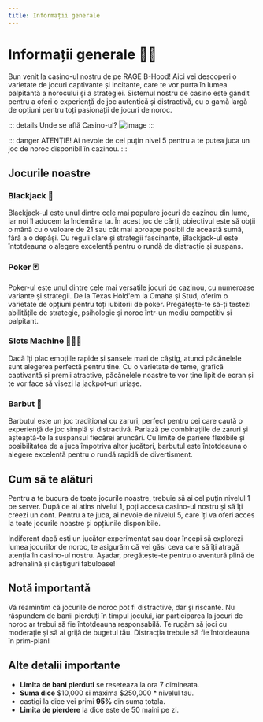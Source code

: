 ```yaml
---
title: Informații generale
---
```


# Informații generale 💁‍♂️
Bun venit la casino-ul nostru de pe RAGE B-Hood! Aici vei descoperi o varietate de jocuri captivante și incitante, care te vor purta în lumea palpitantă a norocului și a strategiei. Sistemul nostru de casino este gândit pentru a oferi o experiență de joc autentică și distractivă, cu o gamă largă de opțiuni pentru toți pasionații de jocuri de noroc.

::: details Unde se află Casino-ul?
![image](https://github.com/Alexander-AIM/wiki/assets/157987605/69bce85b-69e0-48ac-93a8-18c437cdc9a2)
:::

::: danger ATENȚIE!
Ai nevoie de cel puțin nivel 5 pentru a te putea juca un joc de noroc disponibil în cazinou.
:::


## Jocurile noastre

### Blackjack 🖤
Blackjack-ul este unul dintre cele mai populare jocuri de cazinou din lume, iar noi îl aducem la îndemâna ta. În acest joc de cărți, obiectivul este să obții o mână cu o valoare de 21 sau cât mai aproape posibil de această sumă, fără a o depăși. Cu reguli clare și strategii fascinante, Blackjack-ul este întotdeauna o alegere excelentă pentru o rundă de distracție și suspans.

### Poker 🃏
Poker-ul este unul dintre cele mai versatile jocuri de cazinou, cu numeroase variante și strategii. De la Texas Hold'em la Omaha și Stud, oferim o varietate de opțiuni pentru toți iubitorii de poker. Pregătește-te să-ți testezi abilitățile de strategie, psihologie și noroc într-un mediu competitiv și palpitant.

### Slots Machine 💁‍♂️🎰
Dacă îți plac emoțiile rapide și șansele mari de câștig, atunci păcănelele sunt alegerea perfectă pentru tine. Cu o varietate de teme, grafică captivantă și premii atractive, păcănelele noastre te vor ține lipit de ecran și te vor face să visezi la jackpot-uri uriașe.

### Barbut 🎲
Barbutul este un joc tradițional cu zaruri, perfect pentru cei care caută o experiență de joc simplă și distractivă. Pariază pe combinațiile de zaruri și așteaptă-te la suspansul fiecărei aruncări. Cu limite de pariere flexibile și posibilitatea de a juca împotriva altor jucători, barbutul este întotdeauna o alegere excelentă pentru o rundă rapidă de divertisment.

## Cum să te alături

Pentru a te bucura de toate jocurile noastre, trebuie să ai cel puțin nivelul 1 pe server. După ce ai atins nivelul 1, poți accesa casino-ul nostru și să îți creezi un cont. Pentru a te juca, ai nevoie de nivelul 5, care îți va oferi acces la toate jocurile noastre și opțiunile disponibile.

Indiferent dacă ești un jucător experimentat sau doar începi să explorezi lumea jocurilor de noroc, te asigurăm că vei găsi ceva care să îți atragă atenția în casino-ul nostru. Așadar, pregătește-te pentru o aventură plină de adrenalină și câștiguri fabuloase!

## Notă importantă

Vă reamintim că jocurile de noroc pot fi distractive, dar și riscante. Nu răspundem de banii pierduți în timpul jocului, iar participarea la jocuri de noroc ar trebui să fie întotdeauna responsabilă. Te rugăm să joci cu moderație și să ai grijă de bugetul tău. Distracția trebuie să fie întotdeauna în prim-plan!

## Alte detalii importante

- **Limita de bani pierduti** se reseteaza la ora 7 dimineata.
- **Suma dice** $10,000 si maxima $250,000 * nivelul tau.
- castigi la dice vei primi **95%** din suma totala.
- **Limita de pierdere** la dice este de 50 maini pe zi.
